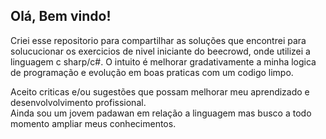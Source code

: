 ## Olá, Bem vindo!
Criei esse repositorio para compartilhar as soluções que encontrei para solucucionar os exercicios de nivel iniciante do beecrowd, onde utilizei a linguagem c sharp/c#. O intuito é melhorar gradativamente a minha logica de programação e evolução em boas praticas com um codigo limpo.
<br>

Aceito criticas e/ou sugestões que possam melhorar meu aprendizado e desenvolvolvimento profissional.<br>
Ainda sou um jovem padawan em relação a linguagem mas busco a todo momento ampliar meus conhecimentos.
